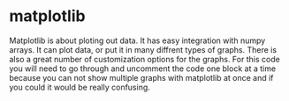 # matplotlib
Matplotlib is about ploting out data. It has easy integration with numpy arrays. It can plot data, or put it in many diffrent types of graphs.  There is also a great number of customization options for the graphs.  For this code you will need to go through and uncomment the code one block at a time because you can not show multiple graphs with matplotlib at once and if you could it would be really confusing.  
